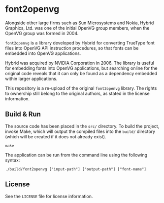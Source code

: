 # font2openvg

Alongside other large firms such as Sun Microsystems and Nokia, Hybrid Graphics,
Ltd. was one of the initial OpenVG group members, when the OpenVG group was
formed in 2004.

`font2openvg` is a library developed by Hybrid for converting TrueType font
files into OpenVG API instruction procedures, so that fonts can be embedded into
OpenVG applications.

Hybrid was acquired by NVIDIA Corporation in 2006. The library is useful for
embedding fonts into OpenVG applications, but searching online for the original
code reveals that it can only be found as a dependency embedded within larger
applications.

This repository is a re-upload of the original `font2openvg` library. The rights
to ownership still belong to the original authors, as stated in the license
information.

## Build & Run

The source code has been placed in the `src/` directory. To build the project,
invoke Make, which will output the compiled files into the `build/` directory
(which will be created if it does not already exist).

```shell
make
```

The application can be run from the command line using the following syntax:

```shell
./build/font2openvg ["input-path"] ["output-path"] ["font-name"]
```

## License

See the `LICENSE` file for license information.

